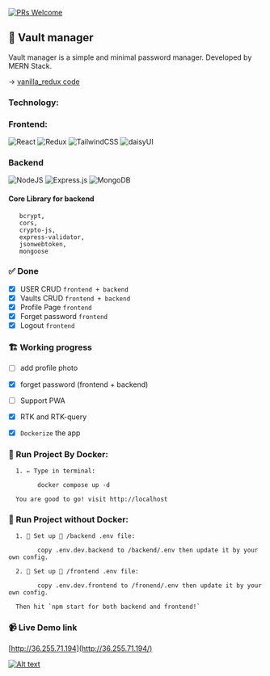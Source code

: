 [![PRs Welcome](https://img.shields.io/badge/PRs-welcome-brightgreen.svg?style=flat-square)](http://makeapullrequest.com)

## 🔐 Vault manager

Vault manager is a simple and minimal password manager. Developed by MERN Stack.

-> [vanilla_redux code](https://github.com/sohagmahin/vault-manager/tree/vanilla_redux)

### Technology:

### Frontend:

![React](https://img.shields.io/badge/react-%2320232a.svg?style=for-the-badge&logo=react&logoColor=%2361DAFB)
![Redux](https://img.shields.io/badge/redux-%23593d88.svg?style=for-the-badge&logo=redux&logoColor=white)
![TailwindCSS](https://img.shields.io/badge/tailwindcss-%2338B2AC.svg?style=for-the-badge&logo=tailwind-css&logoColor=white)
![daisyUI](https://img.shields.io/badge/daisy--UI-Based%20on%20Tailwind%20CSS-green?style=for-the-badge&logo=appveyor)

### Backend

![NodeJS](https://img.shields.io/badge/node.js-6DA55F?style=for-the-badge&logo=node.js&logoColor=white)
![Express.js](https://img.shields.io/badge/express.js-%23404d59.svg?style=for-the-badge&logo=express&logoColor=%2361DAFB)
![MongoDB](https://img.shields.io/badge/MongoDB-%234ea94b.svg?style=for-the-badge&logo=mongodb&logoColor=white)

#### Core Library for backend

```
   bcrypt,
   cors,
   crypto-js,
   express-validator,
   jsonwebtoken,
   mongoose

```

### ✅ Done

- [x] USER CRUD `frontend + backend`
- [x] Vaults CRUD `frontend + backend`
- [x] Profile Page `frontend`
- [x] Forget password `frontend`
- [x] Logout `frontend`

### 🏗️ Working progress

- [ ] add profile photo
- [x] forget password (frontend + backend)
- [ ] Support PWA
- [x] RTK and RTK-query
- [x] `Dockerize` the app


### 🚀 Run Project By Docker:

      1. ✏️ Type in terminal:

            docker compose up -d

      You are good to go! visit http://localhost
      
 
 ### 🔌 Run Project without Docker:

      1. 🔨 Set up 📁 /backend .env file:

            copy .env.dev.backend to /backend/.env then update it by your own config.

      2. 🔨 Set up 📁 /frontend .env file:

            copy .env.dev.frontend to /fronend/.env then update it by your own config.
            
      Then hit `npm start for both backend and frontend!`
### 📹 Live Demo link

[http://36.255.71.194](http://36.255.71.194/)

[![Alt text](https://user-images.githubusercontent.com/35423413/188283404-24401770-b874-44a2-b41e-994468982d30.png)](https://www.youtube.com/watch?v=RMCiZWTUtfA)

